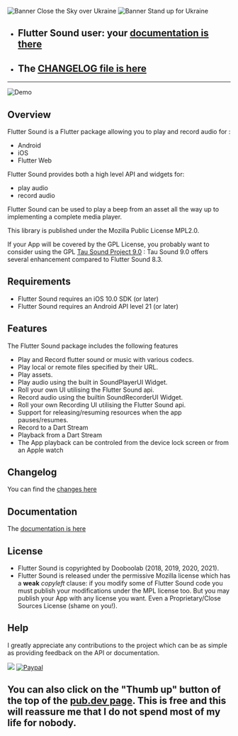![Banner](https://flutter-sound.canardoux.xyz/images/close-the-sky.jpeg)
Close the Sky over Ukraine
![Banner](https://flutter-sound.canardoux.xyz/images/banner.png)
Stand up for Ukraine
- ## Flutter Sound user: your [documentation is there](https://flutter-sound.canardoux.xyz/readme.html)
- ## The [CHANGELOG file is here](https://flutter-sound.canardoux.xyz/changelog.html)

-----------------------------------------------------------------------------------------------------------------------------------

![Demo](https://user-images.githubusercontent.com/27461460/77531555-77c9ec00-6ed6-11ea-9813-320f943b08cc.gif)

## Overview

Flutter Sound is a Flutter package allowing you to play and record audio for :
- Android
- iOS
- Flutter Web

Flutter Sound provides both a high level API and widgets for:

* play audio
* record audio

Flutter Sound can be used to play a beep from an asset all the way up to implementing a complete media player.

This library is published under the Mozilla Public License MPL2.0. 

If your App will be covered by the GPL License,
you probably want to consider using the GPL [Tau Sound Project 9.0](https://pub.dev/packages/tau_sound) : Tau Sound 9.0 offers several enhancement compared to Flutter Sound 8.3.

## Requirements

- Flutter Sound requires an iOS 10.0 SDK (or later)
- Flutter Sound requires an Android API level 21 (or later)

## Features

The Flutter Sound package includes the following features

- Play and Record flutter sound or music with various codecs.
- Play local or remote files specified by their URL.
- Play assets.
- Play audio using the built in SoundPlayerUI Widget.
- Roll your own UI utilising the Flutter Sound api.
- Record audio using the builtin SoundRecorderUI Widget.
- Roll your own Recording UI utilising the Flutter Sound api.
- Support for releasing/resuming resources when the app pauses/resumes.
- Record to a Dart Stream
- Playback from a Dart Stream
- The App playback can be controled from the device lock screen or from an Apple watch

## Changelog

You can find the [changes here](https://flutter-sound.canardoux.xyz/changelog.html)


## Documentation

The [documentation is here](https://flutter-sound.canardoux.xyz/readme.html)


## License

- Flutter Sound is copyrighted by Dooboolab (2018, 2019, 2020, 2021).
- Flutter Sound is released under the permissive Mozilla license which has a **weak** *copyleft* clause: if you modify some of Flutter Sound code you must publish your modifications under the MPL license too. But you may publish your App with any license you want. Even a Proprietary/Close Sources License (shame on you!).

## Help

I greatly appreciate any contributions to the project which can be as simple as providing feedback on the API or documentation.

<a href="https://www.buymeacoffee.com/larpoux"><img src="https://img.buymeacoffee.com/button-api/?text=Buy me a coffee&emoji=💛&slug=larpoux&button_colour=5F7FFF&font_colour=ffffff&font_family=Cookie&outline_colour=000000&coffee_colour=FFDD00"></a>
[![Paypal](https://www.paypalobjects.com/webstatic/mktg/Logo/pp-logo-100px.png)](https://paypal.me/thetauproject?locale.x=fr_FR)

## You can also click on the "Thumb up" button of the top of the [pub.dev page](https://pub.dev/packages/flutter_sound). This is free and this will reassure me that **I do not spend most of my life for nobody**.


